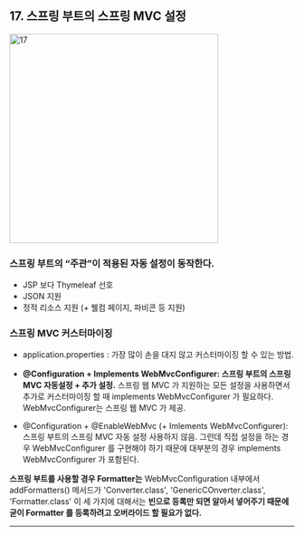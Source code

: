 ## 17. 스프링 부트의 스프링 MVC 설정

<img width="369" alt="17" src="https://user-images.githubusercontent.com/35681772/63232980-c429bb00-c267-11e9-85c3-73bfeeebd492.png">



### 스프링 부트의 “주관”이 적용된 자동 설정이 동작한다.
 * JSP 보다 Thymeleaf 선호
 * JSON 지원
 * 정적 리소스 지원 (+ 웰컴 페이지, 파비콘 등 지원)

### 스프링 MVC 커스터마이징
 * application.properties : 가장 많이 손을 대지 않고 커스터마이징 할 수 있는 방법.

 * __@Configuration + Implements WebMvcConfigurer: 스프링 부트의 스프링 MVC 자동설정 + 추가 설정.__ 스프링 웹 MVC 가 지원하는 모든 설정을 사용하면서 추가로 커스터마이징 할 때 implements WebMvcConfigurer 가 필요하다. WebMvcConfigurer는 스프링 웹 MVC 가 제공.

 * @Configuration + @EnableWebMvc (+ Imlements WebMvcConfigurer): 스프링 부트의 스프링 MVC 자동 설정 사용하지 않음. 그런데 직접 설정을 하는 경우 WebMvcConfigurer 를 구현해야 하기 때문에 대부분의 경우 implements WebMvcConfigurer 가 포함된다.


__스프링 부트를 사용할 경우 Formatter는__ WebMvcConfiguration 내부에서 addFormatters() 메서드가 'Converter.class', 'GenericCOnverter.class', 'Formatter.class' 이 세 가지에 대해서는 __빈으로 등록만 되면 알아서 넣어주기 때문에 굳이 Formatter 를 등록하려고 오버라이드 할 필요가 없다.__

---